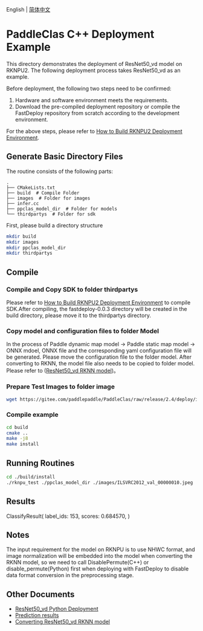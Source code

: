 English | [简体中文](README_CN.md)
# PaddleClas C++ Deployment Example

This directory demonstrates the deployment of ResNet50_vd model on RKNPU2. The following deployment process takes ResNet50_vd as an example.

Before deployment, the following two steps need to be confirmed:

1. Hardware and software environment meets the requirements.
2. Download the pre-compiled deployment repository or compile the FastDeploy repository from scratch according to the development environment.

For the above steps, please refer to [How to Build RKNPU2 Deployment Environment](../../../../../../docs/en/build_and_install/rknpu2.md).

## Generate Basic Directory Files

The routine consists of the following parts:
```text
.
├── CMakeLists.txt
├── build  # Compile Folder
├── images  # Folder for images
├── infer.cc
├── ppclas_model_dir  # Folder for models
└── thirdpartys  # Folder for sdk
```

First, please build a directory structure
```bash
mkdir build
mkdir images
mkdir ppclas_model_dir
mkdir thirdpartys
```

## Compile

### Compile and Copy SDK to folder thirdpartys

Please refer to [How to Build RKNPU2 Deployment Environment](../../../../../../docs/en/build_and_install/rknpu2.md) to compile SDK.After compiling, the fastdeploy-0.0.3 directory will be created in the build directory, please move it to the thirdpartys directory.

### Copy model and configuration files to folder Model
In the process of Paddle dynamic map model -> Paddle static map model -> ONNX mdoel, ONNX file and the corresponding yaml configuration file will be generated. Please move the configuration file to the folder model. 
After converting to RKNN, the model file also needs to be copied to folder model. Please refer to ([ResNet50_vd RKNN model](../README.md))。

### Prepare Test Images to folder image
```bash
wget https://gitee.com/paddlepaddle/PaddleClas/raw/release/2.4/deploy/images/ImageNet/ILSVRC2012_val_00000010.jpeg
```

### Compile example

```bash
cd build
cmake ..
make -j8
make install
```

## Running Routines

```bash
cd ./build/install
./rknpu_test ./ppclas_model_dir ./images/ILSVRC2012_val_00000010.jpeg
```

## Results
ClassifyResult(
label_ids: 153,
scores: 0.684570,
)

## Notes
The input requirement for the model on RKNPU is to use NHWC format, and image normalization will be embedded into the model when converting the RKNN model, so we need to call DisablePermute(C++) or disable_permute(Python) first when deploying with FastDeploy to disable data format conversion in the preprocessing stage.

## Other Documents
- [ResNet50_vd Python Deployment](../python)
- [Prediction results](../../../../../../docs/api/vision_results/)
- [Converting ResNet50_vd RKNN model](../README.md)
